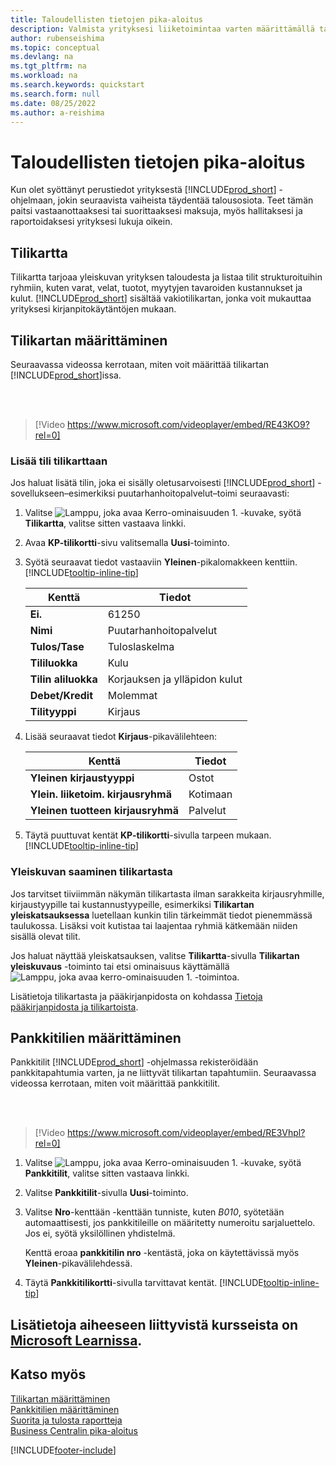 ```yaml
---
title: Taloudellisten tietojen pika-aloitus
description: Valmista yrityksesi liiketoimintaa varten määrittämällä taloustiedot Business Centralissa.
author: rubenseishima
ms.topic: conceptual
ms.devlang: na
ms.tgt_pltfrm: na
ms.workload: na
ms.search.keywords: quickstart
ms.search.form: null
ms.date: 08/25/2022
ms.author: a-reishima
---
```


# <a name="financial-information-quick-start" />Taloudellisten tietojen pika-aloitus

Kun olet syöttänyt perustiedot yrityksestä [!INCLUDE[prod_short](includes/prod_short.md)] -ohjelmaan, jokin seuraavista vaiheista täydentää talousosiota. Teet tämän paitsi vastaanottaaksesi tai suorittaaksesi maksuja, myös hallitaksesi ja raportoidaksesi yrityksesi lukuja oikein.

## <a name="the-chart-of-accounts" />Tilikartta

Tilikartta tarjoaa yleiskuvan yrityksen taloudesta ja listaa tilit strukturoituihin ryhmiin, kuten varat, velat, tuotot, myytyjen tavaroiden kustannukset ja kulut. [!INCLUDE[prod_short](includes/prod_short.md)] sisältää vakiotilikartan, jonka voit mukauttaa yrityksesi kirjanpitokäytäntöjen mukaan.

## <a name="set-up-the-chart-of-accounts" />Tilikartan määrittäminen

Seuraavassa videossa kerrotaan, miten voit määrittää tilikartan [!INCLUDE[prod_short](includes/prod_short.md)]issa.

<br /><br />

> [!Video https://www.microsoft.com/videoplayer/embed/RE43KO9?rel=0]

### <a name="add-an-account-to-the-chart-of-accounts" />Lisää tili tilikarttaan

Jos haluat lisätä tilin, joka ei sisälly oletusarvoisesti [!INCLUDE[prod_short](includes/prod_short.md)] -sovellukseen–esimerkiksi puutarhanhoitopalvelut–toimi seuraavasti:

1. Valitse ![Lamppu, joka avaa Kerro-ominaisuuden 1.](media/ui-search/search_small.png "Kerro, mitä haluat tehdä") -kuvake, syötä **Tilikartta**, valitse sitten vastaava linkki.
2. Avaa **KP-tilikortti**-sivu valitsemalla **Uusi**-toiminto.
3. Syötä seuraavat tiedot vastaaviin **Yleinen**-pikalomakkeen kenttiin. [!INCLUDE[tooltip-inline-tip](includes/tooltip-inline-tip_md.md)]

   | Kenttä | Tiedot |
   | --- | --- |
   | **Ei.** | 61250 |
   | **Nimi** | Puutarhanhoitopalvelut |
   | **Tulos/Tase** | Tuloslaskelma |
   | **Tililuokka** | Kulu |
   | **Tilin aliluokka** | Korjauksen ja ylläpidon kulut |
   | **Debet/Kredit** | Molemmat |
   | **Tilityyppi** | Kirjaus |

4. Lisää seuraavat tiedot **Kirjaus**-pikavälilehteen:

   | Kenttä | Tiedot |
   | --- | --- |
   | **Yleinen kirjaustyyppi** | Ostot |
   | **Ylein. liiketoim. kirjausryhmä** | Kotimaan |
   | **Yleinen tuotteen kirjausryhmä** | Palvelut |

5. Täytä puuttuvat kentät **KP-tilikortti**-sivulla tarpeen mukaan. [!INCLUDE[tooltip-inline-tip](includes/tooltip-inline-tip_md.md)]

### <a name="get-an-overview-of-the-chart-of-accounts" />Yleiskuvan saaminen tilikartasta

Jos tarvitset tiiviimmän näkymän tilikartasta ilman sarakkeita kirjausryhmille, kirjaustyypille tai kustannustyypeille, esimerkiksi **Tilikartan yleiskatsauksessa** luetellaan kunkin tilin tärkeimmät tiedot pienemmässä taulukossa. Lisäksi voit kutistaa tai laajentaa ryhmiä kätkemään niiden sisällä olevat tilit.

Jos haluat näyttää yleiskatsauksen, valitse **Tilikartta**-sivulla **Tilikartan yleiskuvaus** -toiminto tai etsi ominaisuus käyttämällä ![Lamppu, joka avaa kerro-ominaisuuden 1.](media/ui-search/search_small.png "Kerro, mitä haluat tehdä") -toimintoa.

Lisätietoja tilikartasta ja pääkirjanpidosta on kohdassa [Tietoja pääkirjanpidosta ja tilikartoista](finance-general-ledger.md).

## <a name="set-up-bank-accounts" />Pankkitilien määrittäminen

Pankkitilit [!INCLUDE[prod_short](includes/prod_short.md)] -ohjelmassa rekisteröidään pankkitapahtumia varten, ja ne liittyvät tilikartan tapahtumiin. Seuraavassa videossa kerrotaan, miten voit määrittää pankkitilit.

<br /><br />

> [!Video https://www.microsoft.com/videoplayer/embed/RE3Vhpl?rel=0]

1. Valitse ![Lamppu, joka avaa Kerro-ominaisuuden 1.](media/ui-search/search_small.png "Kerro, mitä haluat tehdä") -kuvake, syötä **Pankkitilit**, valitse sitten vastaava linkki.
2. Valitse **Pankkitilit**-sivulla **Uusi**-toiminto.
3. Valitse **Nro**-kenttään -kenttään tunniste, kuten *B010*, syötetään automaattisesti, jos pankkitileille on määritetty numeroitu sarjaluettelo. Jos ei, syötä yksilöllinen yhdistelmä.

   Kenttä eroaa **pankkitilin nro** -kentästä, joka on käytettävissä myös **Yleinen**-pikavälilehdessä.
4. Täytä **Pankkitilikortti**-sivulla tarvittavat kentät. [!INCLUDE[tooltip-inline-tip](includes/tooltip-inline-tip_md.md)]

## <a name="see-related-training-at-microsoft-learnlearnpathsset-up-financial-management-dynamics--business-central" />Lisätietoja aiheeseen liittyvistä kursseista on [Microsoft Learnissa](/learn/paths/set-up-financial-management-dynamics-365-business-central/).

## <a name="see-also" />Katso myös

[Tilikartan määrittäminen](finance-setup-chart-accounts.md)  
[Pankkitilien määrittäminen](bank-how-setup-bank-accounts.md)  
[Suorita ja tulosta raportteja](ui-work-report.md)  
[Business Centralin pika-aloitus](quick-start-business-central.md)  

[!INCLUDE[footer-include](includes/footer-banner.md)]
